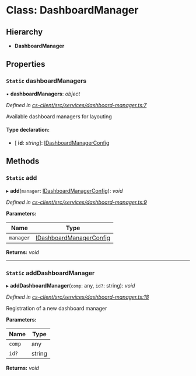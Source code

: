 # Class: DashboardManager

## Hierarchy

* **DashboardManager**

## Properties

### `Static` dashboardManagers

▪ **dashboardManagers**: *object*

*Defined in [cs-client/src/services/dashboard-manager.ts:7](https://github.com/RichardHovenkamp/csnext/blob/eefa977/packages/cs-client/src/services/dashboard-manager.ts#L7)*

Available dashboard managers for layouting

#### Type declaration:

* \[ **id**: *string*\]: [IDashboardManagerConfig](../interfaces/_cs_core_src_dashboard_dashboard_manager_config_.idashboardmanagerconfig.md)

## Methods

### `Static` add

▸ **add**(`manager`: [IDashboardManagerConfig](../interfaces/_cs_core_src_dashboard_dashboard_manager_config_.idashboardmanagerconfig.md)): *void*

*Defined in [cs-client/src/services/dashboard-manager.ts:9](https://github.com/RichardHovenkamp/csnext/blob/eefa977/packages/cs-client/src/services/dashboard-manager.ts#L9)*

**Parameters:**

Name | Type |
------ | ------ |
`manager` | [IDashboardManagerConfig](../interfaces/_cs_core_src_dashboard_dashboard_manager_config_.idashboardmanagerconfig.md) |

**Returns:** *void*

___

### `Static` addDashboardManager

▸ **addDashboardManager**(`comp`: any, `id?`: string): *void*

*Defined in [cs-client/src/services/dashboard-manager.ts:18](https://github.com/RichardHovenkamp/csnext/blob/eefa977/packages/cs-client/src/services/dashboard-manager.ts#L18)*

Registration of a new dashboard manager

**Parameters:**

Name | Type |
------ | ------ |
`comp` | any |
`id?` | string |

**Returns:** *void*
